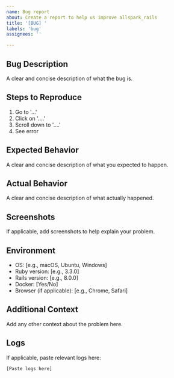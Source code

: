 ```yaml
---
name: Bug report
about: Create a report to help us improve allspark_rails
title: '[BUG] '
labels: 'bug'
assignees: ''

---
```


## Bug Description
A clear and concise description of what the bug is.

## Steps to Reproduce
1. Go to '...'
2. Click on '....'
3. Scroll down to '....'
4. See error

## Expected Behavior
A clear and concise description of what you expected to happen.

## Actual Behavior
A clear and concise description of what actually happened.

## Screenshots
If applicable, add screenshots to help explain your problem.

## Environment
- OS: [e.g., macOS, Ubuntu, Windows]
- Ruby version: [e.g., 3.3.0]
- Rails version: [e.g., 8.0.0]
- Docker: [Yes/No]
- Browser (if applicable): [e.g., Chrome, Safari]

## Additional Context
Add any other context about the problem here.

## Logs
If applicable, paste relevant logs here:
```
[Paste logs here]
```